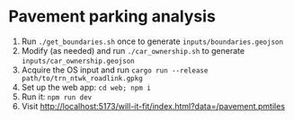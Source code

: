 # Pavement parking analysis

1.  Run `./get_boundaries.sh` once to generate `inputs/boundaries.geojson`
2.  Modify (as needed) and run `./car_ownership.sh` to generate `inputs/car_ownership.geojson`
3.  Acquire the OS input and run `cargo run --release path/to/trn_ntwk_roadlink.gpkg`
4.  Set up the web app: `cd web; npm i`
5.  Run it: `npm run dev`
6.  Visit <http://localhost:5173/will-it-fit/index.html?data=/pavement.pmtiles>
